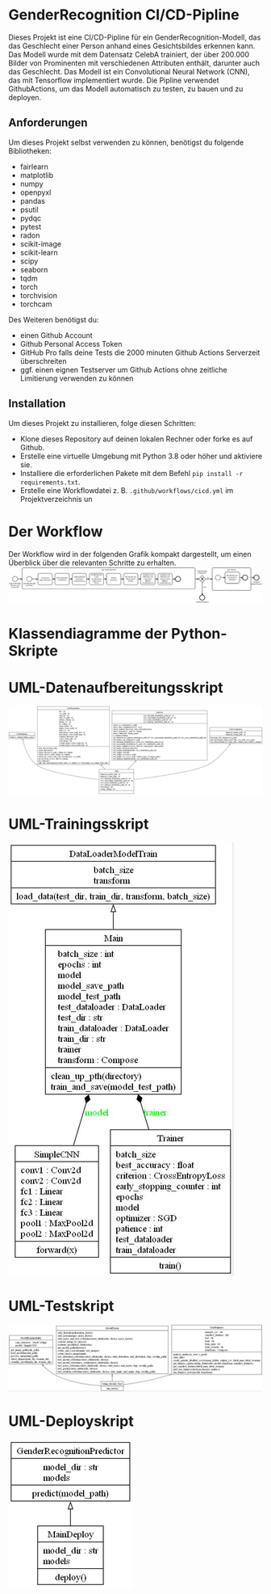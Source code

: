 # GenderRecognition CI/CD-Pipline

Dieses Projekt ist eine CI/CD-Pipline für ein GenderRecognition-Modell, das das Geschlecht einer Person anhand eines Gesichtsbildes erkennen kann. Das Modell wurde mit dem Datensatz CelebA trainiert, der über 200.000 Bilder von Prominenten mit verschiedenen Attributen enthält, darunter auch das Geschlecht. Das Modell ist ein Convolutional Neural Network (CNN), das mit Tensorflow implementiert wurde. Die Pipline verwendet GithubActions, um das Modell automatisch zu testen, zu bauen und zu deployen.

## Anforderungen
Um dieses Projekt selbst verwenden zu können, benötigst du folgende Bibliotheken:
- fairlearn
- matplotlib
- numpy
- openpyxl
- pandas
- psutil
- pydqc
- pytest
- radon
- scikit-image
- scikit-learn
- scipy
- seaborn
- tqdm
- torch
- torchvision
- torchcam

Des Weiteren benötigst du:
- einen Github Account
- Github Personal Access Token
- GitHub Pro falls deine Tests die 2000 minuten Github Actions Serverzeit überschreiten
- ggf. einen eignen Testserver um Github Actions ohne zeitliche Limitierung verwenden zu können

## Installation
Um dieses Projekt zu installieren, folge diesen Schritten:
- Klone dieses Repository auf deinen lokalen Rechner oder forke es auf Github.
- Erstelle eine virtuelle Umgebung mit Python 3.8 oder höher und aktiviere sie.
- Installiere die erforderlichen Pakete mit dem Befehl `pip install -r requirements.txt`.
- Erstelle eine Workflowdatei z. B. `.github/workflows/cicd.yml` im Projektverzeichnis un

# Der Workflow
Der Workflow wird in der folgenden Grafik kompakt dargestellt, um einen Überblick über die relevanten Schritte zu erhalten. 
![Workflow Diagram](bpmn/Workflow.png)





# Klassendiagramme der Python-Skripte

# UML-Datenaufbereitungsskript
![Workflow Diagram](uml_diagrams/classes_dataprep_uml.png)
# UML-Trainingsskript
![Workflow Diagram](uml_diagrams/classes_model_train_uml.jpg)
# UML-Testskript
![Workflow Diagram](uml_diagrams/classes_model_test_uml.jpg)
# UML-Deployskript
![Workflow Diagram](uml_diagrams/classes_deploy_uml.png)

